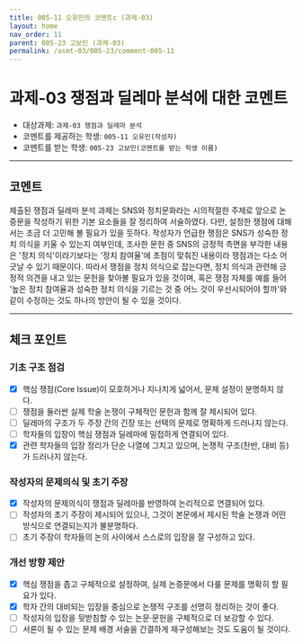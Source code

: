 ```yaml
---
title: 005-11 오유민의 코멘트c (과제-03) 
layout: home
nav_order: 11
parent: 005-23 고보민 (과제-03)
permalink: /asmt-03/005-23/comment-005-11
---
```


# 과제-03 쟁점과 딜레마 분석에 대한 코멘트

- 대상과제: `과제-03 쟁점과 딜레마 분석`
- 코멘트를 제공하는 학생: `005-11 오유민(작성자)` 
- 코멘트를 받는 학생: `005-23 고보민(코멘트를 받는 학생 이름)` 

---

## 코멘트
 
제출된 쟁점과 딜레마 분석 과제는 SNS와 정치문화라는 시의적절한 주제로 앞으로 논증문을 작성하기 위한 기본 요소들을 잘 정리하여 서술하였다. 다만, 설정한 쟁점에 대해서는 조금 더 고민해 볼 필요가 있을 듯하다. 작성자가 언급한 쟁점은 SNS가 성숙한 정치 의식을 키울 수 있는지 여부인데, 조사한 문헌 중 SNS의 긍정적 측면을 부각한 내용은 '정치 의식'이라기보다는 '정치 참여율'에 초점이 맞춰진 내용이라 쟁점과는 다소 어긋날 수 있기 때문이다. 따라서 쟁점을 정치 의식으로 잡는다면, 정치 의식과 관련해 긍정적 의견을 내고 있는 문헌을 찾아볼 필요가 있을 것이며, 혹은 쟁점 자체를 예를 들어 '높은 정치 참여율과 성숙한 정치 의식을 기르는 것 중 어느 것이 우선시되어야 할까'와 같이 수정하는 것도 하나의 방안이 될 수 있을 것이다.

---

## 체크 포인트

### **기초 구조 점검**
- [x] 핵심 쟁점(Core Issue)이 모호하거나 지나치게 넓어서, 문제 설정이 분명하지 않다.
- [ ] 쟁점을 둘러싼 실제 학술 논쟁이 구체적인 문헌과 함께 잘 제시되어 있다.
- [ ] 딜레마의 구조가 두 주장 간의 긴장 또는 선택의 문제로 명확하게 드러나지 않는다.
- [ ] 학자들의 입장이 핵심 쟁점과 딜레마에 밀접하게 연결되어 있다.
- [x] 관련 학자들의 입장 정리가 단순 나열에 그치고 있으며, 논쟁적 구조(찬반, 대비 등)가 드러나지 않는다.

### **작성자의 문제의식 및 초기 주장**
- [x] 작성자의 문제의식이 쟁점과 딜레마를 반영하여 논리적으로 연결되어 있다.
- [ ] 작성자의 초기 주장이 제시되어 있으나, 그것이 본문에서 제시된 학술 논쟁과 어떤 방식으로 연결되는지가 불분명하다.
- [ ] 초기 주장이 학자들의 논의 사이에서 스스로의 입장을 잘 구성하고 있다.

### **개선 방향 제안**
- [x] 핵심 쟁점을 좁고 구체적으로 설정하여, 실제 논증문에서 다룰 문제를 명확히 할 필요가 있다.
- [x] 학자 간의 대비되는 입장을 중심으로 논쟁적 구조를 선명히 정리하는 것이 좋다.
- [ ] 작성자의 입장을 뒷받침할 수 있는 논문·문헌을 구체적으로 더 보강할 수 있다.
- [ ] 서론이 될 수 있는 문제 배경 서술을 간결하게 재구성해보는 것도 도움이 될 것이다.
